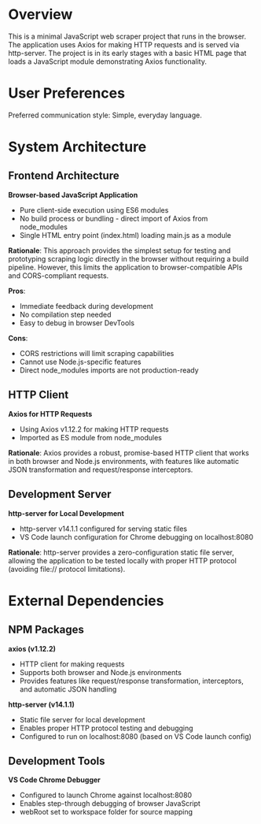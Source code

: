 # Overview

This is a minimal JavaScript web scraper project that runs in the browser. The application uses Axios for making HTTP requests and is served via http-server. The project is in its early stages with a basic HTML page that loads a JavaScript module demonstrating Axios functionality.

# User Preferences

Preferred communication style: Simple, everyday language.

# System Architecture

## Frontend Architecture

**Browser-based JavaScript Application**
- Pure client-side execution using ES6 modules
- No build process or bundling - direct import of Axios from node_modules
- Single HTML entry point (index.html) loading main.js as a module

**Rationale**: This approach provides the simplest setup for testing and prototyping scraping logic directly in the browser without requiring a build pipeline. However, this limits the application to browser-compatible APIs and CORS-compliant requests.

**Pros**:
- Immediate feedback during development
- No compilation step needed
- Easy to debug in browser DevTools

**Cons**:
- CORS restrictions will limit scraping capabilities
- Cannot use Node.js-specific features
- Direct node_modules imports are not production-ready

## HTTP Client

**Axios for HTTP Requests**
- Using Axios v1.12.2 for making HTTP requests
- Imported as ES module from node_modules

**Rationale**: Axios provides a robust, promise-based HTTP client that works in both browser and Node.js environments, with features like automatic JSON transformation and request/response interceptors.

## Development Server

**http-server for Local Development**
- http-server v14.1.1 configured for serving static files
- VS Code launch configuration for Chrome debugging on localhost:8080

**Rationale**: http-server provides a zero-configuration static file server, allowing the application to be tested locally with proper HTTP protocol (avoiding file:// protocol limitations).

# External Dependencies

## NPM Packages

**axios (v1.12.2)**
- HTTP client for making requests
- Supports both browser and Node.js environments
- Provides features like request/response transformation, interceptors, and automatic JSON handling

**http-server (v14.1.1)**
- Static file server for local development
- Enables proper HTTP protocol testing and debugging
- Configured to run on localhost:8080 (based on VS Code launch config)

## Development Tools

**VS Code Chrome Debugger**
- Configured to launch Chrome against localhost:8080
- Enables step-through debugging of browser JavaScript
- webRoot set to workspace folder for source mapping